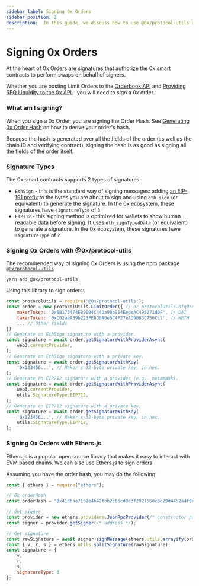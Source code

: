 ```yaml
---
sidebar_label: Signing 0x Orders
sidebar_position: 2
description:  In this guide, we discuss how to use @0x/protocol-utils or ethers.js to sign 0x Orders
---
```


# Signing 0x Orders

At the heart of 0x Orders are signatures that authorize the 0x smart contracts to perform swaps on behalf of signers.

Whether you are posting Limit Orders to the [Orderbook API](/0x-orderbook-api/introduction) and [Providing RFQ Liquidity to the 0x API ](/market-makers/docs/providing-rfq-liquidity-to-0x-api)- you will need to sign a 0x order.

### What am I signing?

When you sign a 0x Order, you are signing the Order Hash. See [Generating 0x Order Hash](/market-makers/guides/generating-0x-order-hashes) on how to derive your order's hash.

Because the hash is generated over all the fields of the order (as well as the chain ID and verifying contract), signing the hash is as good as signing all the fields of the order itself.

### Signature Types

The 0x smart contracts supports 2 types of signatures:

* `EthSign` - this is the standard way of signing messages: adding [an EIP-191 prefix](https://eips.ethereum.org/EIPS/eip-191) to the bytes you are about to sign and using `eth_sign` (or equivalent) to generate the signature. In the 0x ecosystem, these signatures have `signatureType` of `3`
* `EIP712` - this signing method is optimized for wallets to show human readable data before signing. It uses `eth_signTypedData` (or equivalent) to generate a signature.  In the 0x ecosystem, these signatures have `signatureType` of `2`

### Signing 0x Orders with @0x/protocol-utils

The recommended way of signing 0x Orders is using the npm package [`@0x/protocol-utils`](https://www.npmjs.com/package/@0x/protocol-utils)

```
yarn add @0x/protocol-utils
```

Using this library to sign orders:

```javascript
const protocolUtils = require('@0x/protocol-utils');
const order = new protocolUtils.LimitOrder({ // or protocolUtils.RfqOrder
    makerToken: '0x6B175474E89094C44Da98b954EedeAC495271d0F', // DAI
    takerToken: '0xC02aaA39b223FE8D0A0e5C4F27eAD9083C756Cc2', // WETH
    ... // Other fields
})
// Generate an EthSign signature with a provider.
const signature = await order.getSignatureWithProviderAsync(
    web3.currentProvider,
);
// Generate an EthSign signature with a private key.
const signature = await order.getSignatureWithKey(
    '0x123456...', // Maker's 32-byte private key, in hex.
);
// Generate an EIP712 signature with a provider (e.g., metamask).
const signature = await order.getSignatureWithProviderAsync(
    web3.currentProvider,
    utils.SignatureType.EIP712,
);
// Generate an EIP712 signature with a private key.
const signature = await order.getSignatureWithKey(
    '0x123456...', // Maker's 32-byte private key, in hex.
    utils.SignatureType.EIP712,
);
```

### Signing 0x Orders with Ethers.js

Ethers.js is a popular open source library that makes it easy to interact with EVM based chains. We can also use Ethers.js to sign orders.&#x20;

Assuming you have the order hash, you may do the following:

```javascript
const { ethers } = require("ethers");

// 0x orderHash
const orderHash = "0x41dbae71b2e4b42fbb2c66cd9d3f2921560c6d79d4452a4f9dd1e3940b88d2ef";

// Get signer
const provider = new ethers.providers.JsonRpcProvider(/* constructor params */);
const signer = provider.getSigner(/* address */);

// Get signature
const rawSignature = await signer.signMessage(ethers.utils.arrayify(orderHash));
const { v, r, s } = ethers.utils.splitSignature(rawSignature);
const signature = { 
    v,
    r, 
    s,
    signatureType: 3
};
```